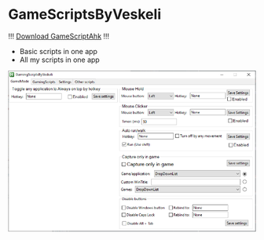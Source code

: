 # GameScriptsByVeskeli

!!! [Download GameScriptAhk](https://github.com/veskeli/GameScriptsByVeskeli/releases/download/0.11/GameScripts.ahk) !!!

+ Basic scripts in one app
+ All my scripts in one app

![Preview](https://raw.githubusercontent.com/veskeli/GameScriptsByVeskeli/main/GamingSciptPicture.png)
